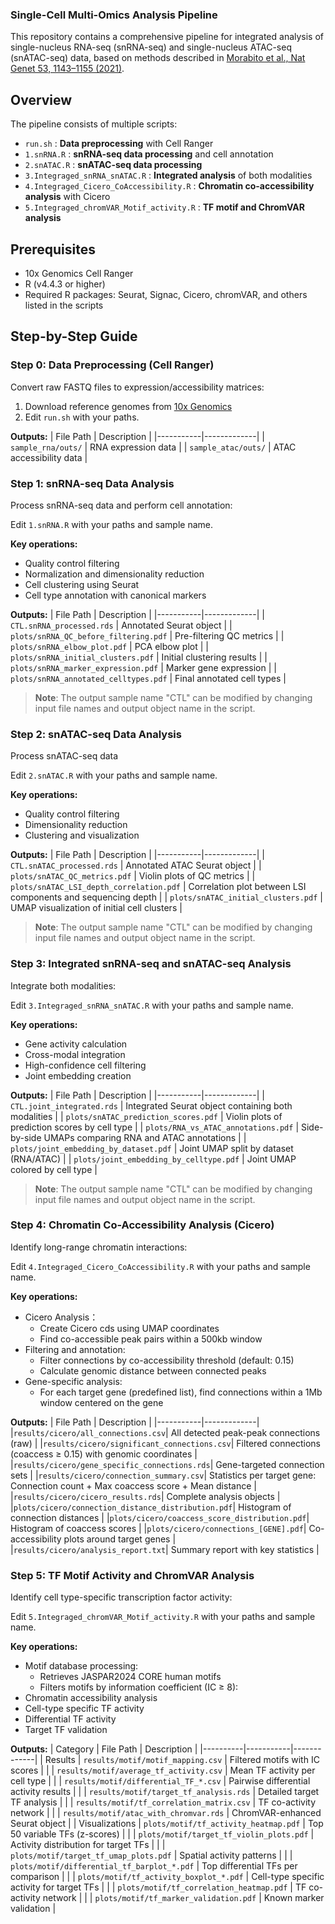 ### Single-Cell Multi-Omics Analysis Pipeline

This repository contains a comprehensive pipeline for integrated analysis of single-nucleus RNA-seq (snRNA-seq) and single-nucleus ATAC-seq (snATAC-seq) data, based on methods described in [Morabito et al., Nat Genet 53, 1143–1155 (2021)](https://doi.org/10.1038/s41588-021-00894-z).

## Overview
The pipeline consists of multiple scripts:
- `run.sh` : **Data preprocessing** with Cell Ranger
- `1.snRNA.R` : **snRNA-seq data processing** and cell annotation
- `2.snATAC.R` : **snATAC-seq data processing**
- `3.Integraged_snRNA_snATAC.R` : **Integrated analysis** of both modalities
- `4.Integraged_Cicero_CoAccessibility.R` : **Chromatin co-accessibility analysis** with Cicero
- `5.Integraged_chromVAR_Motif_activity.R` : **TF motif and ChromVAR analysis**

## Prerequisites
- 10x Genomics Cell Ranger
- R (v4.4.3 or higher)
- Required R packages: Seurat, Signac, Cicero, chromVAR, and others listed in the scripts

## Step-by-Step Guide

### Step 0: Data Preprocessing (Cell Ranger)
Convert raw FASTQ files to expression/accessibility matrices:

1. Download reference genomes from [10x Genomics](https://www.10xgenomics.com/software)
2. Edit `run.sh` with your paths.

**Outputs:**
| File Path | Description |
|-----------|-------------|
| `sample_rna/outs/` | RNA expression data |
| `sample_atac/outs/` | ATAC accessibility data |

### Step 1: snRNA-seq Data Analysis
Process snRNA-seq data and perform cell annotation:

Edit `1.snRNA.R` with your paths and sample name.

**Key operations:**
- Quality control filtering
- Normalization and dimensionality reduction
- Cell clustering using Seurat
- Cell type annotation with canonical markers

**Outputs:**
| File Path | Description |
|-----------|-------------|
| `CTL.snRNA_processed.rds` | Annotated Seurat object |
| `plots/snRNA_QC_before_filtering.pdf` | Pre-filtering QC metrics |
| `plots/snRNA_elbow_plot.pdf` | PCA elbow plot |
| `plots/snRNA_initial_clusters.pdf` | Initial clustering results |
| `plots/snRNA_marker_expression.pdf` | Marker gene expression |
| `plots/snRNA_annotated_celltypes.pdf` | Final annotated cell types |
> **Note**: The output sample name "CTL" can be modified by changing input file names and output object name in the script.

### Step 2: snATAC-seq Data Analysis
Process snATAC-seq data

Edit `2.snATAC.R` with your paths and sample name.

**Key operations:**
- Quality control filtering
- Dimensionality reduction
- Clustering and visualization

**Outputs:**
| File Path | Description |
|-----------|-------------|
| `CTL.snATAC_processed.rds` | Annotated ATAC Seurat object |
| `plots/snATAC_QC_metrics.pdf` | Violin plots of QC metrics |
| `plots/snATAC_LSI_depth_correlation.pdf` | Correlation plot between LSI components and sequencing depth |
| `plots/snATAC_initial_clusters.pdf` | UMAP visualization of initial cell clusters |
> **Note**: The output sample name "CTL" can be modified by changing input file names and output object name in the script.

### Step 3: Integrated snRNA-seq and snATAC-seq Analysis
Integrate both modalities:

Edit `3.Integraged_snRNA_snATAC.R` with your paths and sample name.

**Key operations:**
- Gene activity calculation
- Cross-modal integration
- High-confidence cell filtering
- Joint embedding creation

**Outputs:**
| File Path | Description |
|-----------|-------------|
| `CTL.joint_integrated.rds` | Integrated Seurat object containing both modalities |
| `plots/snATAC_prediction_scores.pdf` | Violin plots of prediction scores by cell type |
| `plots/RNA_vs_ATAC_annotations.pdf` | Side-by-side UMAPs comparing RNA and ATAC annotations |
| `plots/joint_embedding_by_dataset.pdf` | Joint UMAP split by dataset (RNA/ATAC) |
| `plots/joint_embedding_by_celltype.pdf` | Joint UMAP colored by cell type |
> **Note**: The output sample name "CTL" can be modified by changing input file names and output object name in the script.

### Step 4: Chromatin Co-Accessibility Analysis (Cicero)
Identify long-range chromatin interactions:

Edit `4.Integraged_Cicero_CoAccessibility.R` with your paths and sample name.

**Key operations:**
- Cicero Analysis：
  - Create Cicero cds using UMAP coordinates
  - Find co-accessible peak pairs within a 500kb window
- Filtering and annotation:
  - Filter connections by co-accessibility threshold (default: 0.15)
  - Calculate genomic distance between connected peaks
- Gene-specific analysis:
  - For each target gene (predefined list), find connections within a 1Mb window centered on the gene

**Outputs:**
| File Path | Description |
|-----------|-------------|
|`results/cicero/all_connections.csv`|	All detected peak-peak connections (raw) |
|`results/cicero/significant_connections.csv`|	Filtered connections (coaccess ≥ 0.15) with genomic coordinates |
|`results/cicero/gene_specific_connections.rds`|	Gene-targeted connection sets |
|`results/cicero/connection_summary.csv`|	Statistics per target gene: Connection count + Max coaccess score + Mean distance |
|`results/cicero/cicero_results.rds`|	Complete analysis objects |
|`plots/cicero/connection_distance_distribution.pdf`|	Histogram of connection distances |
|`plots/cicero/coaccess_score_distribution.pdf`|	Histogram of coaccess scores |
|`plots/cicero/connections_[GENE].pdf`|	Co-accessibility plots around target genes |
|`results/cicero/analysis_report.txt`|	Summary report with key statistics |

### Step 5: TF Motif Activity and ChromVAR Analysis
Identify cell type-specific transcription factor activity:

Edit `5.Integraged_chromVAR_Motif_activity.R` with your paths and sample name.

**Key operations:**
- Motif database processing:
  - Retrieves JASPAR2024 CORE human motifs
  - Filters motifs by information coefficient (IC ≥ 8):
- Chromatin accessibility analysis
- Cell-type specific TF activity
- Differential TF activity
- Target TF validation

**Outputs:**
| Category | File Path | Description |
|----------|-----------|-------------|
| Results | `results/motif/motif_mapping.csv` |	Filtered motifs with IC scores |
| | `results/motif/average_tf_activity.csv` |	Mean TF activity per cell type |
| | `results/motif/differential_TF_*.csv` |	Pairwise differential activity results |
| | `results/motif/target_tf_analysis.rds` |	Detailed target TF analysis |
| | `results/motif/tf_correlation_matrix.csv` |	TF co-activity network |
| | `results/motif/atac_with_chromvar.rds` |	ChromVAR-enhanced Seurat object |
| Visualizations | `plots/motif/tf_activity_heatmap.pdf` |	Top 50 variable TFs (z-scores) |
| | `plots/motif/target_tf_violin_plots.pdf` |	Activity distribution for target TFs |
| | `plots/motif/target_tf_umap_plots.pdf` |	Spatial activity patterns |
| | `plots/motif/differential_tf_barplot_*.pdf` |	Top differential TFs per comparison |
| | `plots/motif/tf_activity_boxplot_*.pdf` |	Cell-type specific activity for target TFs |
| | `plots/motif/tf_correlation_heatmap.pdf` |	TF co-activity network |
| | `plots/motif/tf_marker_validation.pdf` |	Known marker validation |
